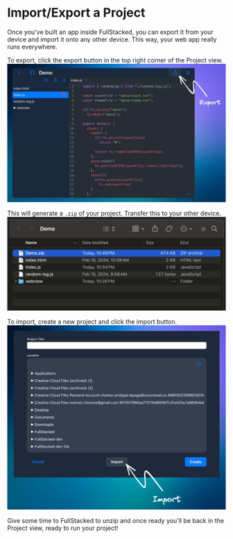  # Import/Export a Project

Once you've built an app inside FullStacked, you can export it from your device and import it onto any other device.
This way, your web app really runs everywhere.

To export, click the export button in the top right corner of the Project view.
![Export](images/export.jpeg)

This will generate a `.zip` of your project. Transfer this to your other device.
![ZIP](images/zip.png)

To import, create a new project and click the import button.
![Import](images/import.jpeg)

Give some time to FullStacked to unzip and once ready you'll be back in the Project view, ready to run your project!
